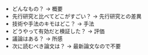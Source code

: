- どんなもの？ -> 概要
- 先行研究と比べてどこがすごい？ -> 先行研究との差異
- 技術や手法のキモはどこ？ -> 手法
- どうやって有効だと検証した？ -> 評価
- 議論はある？ -> 所感
- 次に読むべき論文は？ -> 最新論文なので不要